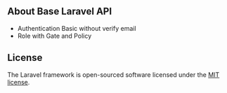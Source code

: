 ## About Base Laravel API

- Authentication Basic without verify email
- Role with Gate and Policy

## License

The Laravel framework is open-sourced software licensed under the [MIT license](https://opensource.org/licenses/MIT).
